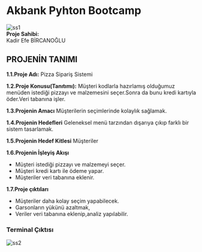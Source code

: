 # Akbank  Pyhton Bootcamp
![ss1](https://user-images.githubusercontent.com/125546912/224541042-3caaaa7b-ad26-4a10-8a3a-461b67607f80.png) <br/>
**Proje Sahibi:** <br/>
Kadir Efe BİRCANOĞLU <br/>

## PROJENİN TANIMI

**1.1.Proje Adı:**    Pizza Sipariş Sistemi

**1.2.Proje Konusu(Tanıtımı):**
         Müşteri kodlarla hazırlamış olduğumuz menüden istediği pizzayı ve malzemesini seçer.Sonra da bunu kredi kartıyla öder.Veri tabanına işler.

**1.3.Projenin Amacı**
Müşterilerin seçimlerinde kolaylık sağlamak.

**1.4.Projenin Hedefleri**
     Geleneksel menü tarzından dışarıya çıkıp farklı bir sistem tasarlamak.
     
**1.5.Projenin Hedef Kitlesi**
Müşteriler 

**1.6.Projenin İşleyiş Akışı**
 * Müşteri istediği pizzayı ve  malzemeyi seçer.
 * Müşteri kredi kartı ile ödeme yapar.
 *	Müşteriler veri tabanına eklenir.

**1.7.Proje çıktıları**
 *  Müşteriler daha kolay seçim yapabilecek.
 * Garsonların yükünü azaltmak,
 * Veriler veri tabanına eklenip,analiz yapılabilir.
 
### Terminal Çıktısı

![ss2](https://user-images.githubusercontent.com/125546912/224541411-f15c9300-7c3d-449f-b545-49091e25efd4.png)

